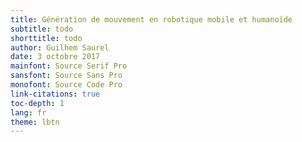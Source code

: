```yaml
---
title: Génération de mouvement en robotique mobile et humanoïde
subtitle: todo
shorttitle: todo
author: Guilhem Saurel
date: 3 octobre 2017
mainfont: Source Serif Pro
sansfont: Source Sans Pro
monofont: Source Code Pro
link-citations: true
toc-depth: 1
lang: fr
theme: lbtn
---
```

